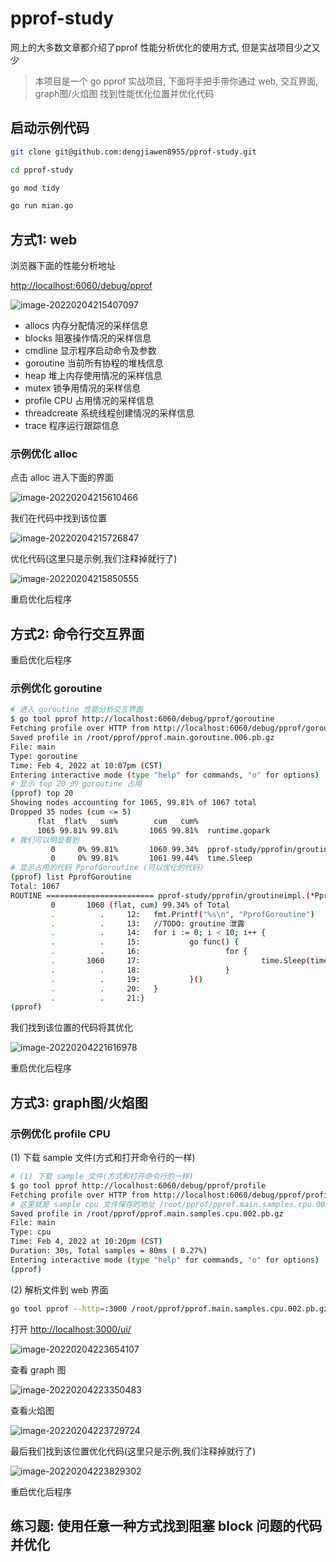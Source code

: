 # pprof-study 

网上的大多数文章都介绍了pprof 性能分析优化的使用方式, 但是实战项目少之又少

> 本项目是一个 go pprof 实战项目, 下面将手把手带你通过 web, 交互界面, graph图/火焰图 找到性能优化位置并优化代码


## 启动示例代码

```bash
git clone git@github.com:dengjiawen8955/pprof-study.git

cd pprof-study

go mod tidy

go run mian.go
```

## 方式1: web 

浏览器下面的性能分析地址 

[http://localhost:6060/debug/pprof](http://localhost:6060/debug/pprof)

![image-20220204215407097](images/image-20220204215407097.png)


* allocs	内存分配情况的采样信息	
* blocks	阻塞操作情况的采样信息	
* cmdline	显示程序启动命令及参数	
* goroutine	当前所有协程的堆栈信息	
* heap	堆上内存使用情况的采样信息	
* mutex	锁争用情况的采样信息	
* profile	CPU 占用情况的采样信息	
* threadcreate	系统线程创建情况的采样信息	
* trace	程序运行跟踪信息	

### 示例优化 alloc 

点击  alloc 进入下面的界面

![image-20220204215610466](images/image-20220204215610466.png)



我们在代码中找到该位置

![image-20220204215726847](images/image-20220204215726847.png)



优化代码(这里只是示例,我们注释掉就行了)

![image-20220204215850555](images/image-20220204215850555.png)

重启优化后程序

## 方式2: 命令行交互界面

重启优化后程序

### 示例优化 goroutine



```bash
# 进入 goroutine 性能分析交互界面
$ go tool pprof http://localhost:6060/debug/pprof/goroutine
Fetching profile over HTTP from http://localhost:6060/debug/pprof/goroutine
Saved profile in /root/pprof/pprof.main.goroutine.006.pb.gz
File: main
Type: goroutine
Time: Feb 4, 2022 at 10:07pm (CST)
Entering interactive mode (type "help" for commands, "o" for options)
# 显示 top 20 的 goroutine 占用
(pprof) top 20 
Showing nodes accounting for 1065, 99.81% of 1067 total
Dropped 35 nodes (cum <= 5)
      flat  flat%   sum%        cum   cum%
      1065 99.81% 99.81%       1065 99.81%  runtime.gopark
# 我们可以明显看到      
         0     0% 99.81%       1060 99.34%  pprof-study/pprofin/groutineimpl.(*PprofGoroutine).DoPprof.func1
         0     0% 99.81%       1061 99.44%  time.Sleep
# 显示占用的代码 PprofGoroutine (可以优化的代码)
(pprof) list PprofGoroutine
Total: 1067
ROUTINE ======================== pprof-study/pprofin/groutineimpl.(*PprofGoroutine).DoPprof.func1 in /root/src.go/pprof-study/pprofin/groutineimpl/groutine_pprof.go
         0       1060 (flat, cum) 99.34% of Total
         .          .     12:   fmt.Printf("%s\n", "PprofGoroutine")
         .          .     13:   //TODO: groutine 泄露
         .          .     14:   for i := 0; i < 10; i++ {
         .          .     15:           go func() {
         .          .     16:                   for {
         .       1060     17:                           time.Sleep(time.Second)
         .          .     18:                   }
         .          .     19:           }()
         .          .     20:   }
         .          .     21:}
(pprof) 

```

我们找到该位置的代码将其优化

![image-20220204221616978](images/image-20220204221616978.png)

重启优化后程序

## 方式3: graph图/火焰图

### 示例优化 profile CPU

(1) 下载 sample 文件(方式和打开命令行的一样)

```bash
# (1) 下载 sample 文件(方式和打开命令行的一样)
$ go tool pprof http://localhost:6060/debug/pprof/profile
Fetching profile over HTTP from http://localhost:6060/debug/pprof/profile
# 这里就是 sample cpu 文件保存的地址 /root/pprof/pprof.main.samples.cpu.002.pb.gz
Saved profile in /root/pprof/pprof.main.samples.cpu.002.pb.gz
File: main
Type: cpu
Time: Feb 4, 2022 at 10:20pm (CST)
Duration: 30s, Total samples = 80ms ( 0.27%)
Entering interactive mode (type "help" for commands, "o" for options)
(pprof) 
```

(2) 解析文件到 web 界面

```bash
go tool pprof --http=:3000 /root/pprof/pprof.main.samples.cpu.002.pb.gz
```

打开 [http://localhost:3000/ui/](http://localhost:3000/ui/)

![image-20220204223654107](images/image-20220204223654107.png)

查看 graph 图

![image-20220204223350483](images/image-20220204223350483.png)

查看火焰图

![image-20220204223729724](images/image-20220204223729724.png)

最后我们找到该位置优化代码(这里只是示例,我们注释掉就行了)

![image-20220204223829302](images/image-20220204223829302.png)





重启优化后程序

## 练习题: 使用任意一种方式找到阻塞 block 问题的代码并优化



